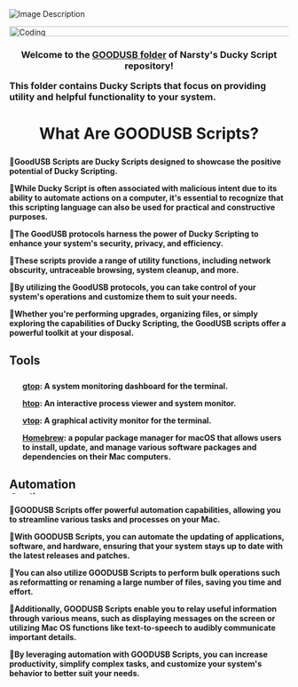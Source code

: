 <!DOCTYPE html>
<html lang="en">
<head>
  <meta name="viewport" content="width=device-width, initial-scale=1">
  <meta name="description" content="BadUSB scripts exclusively designed for Mac OS & the Flipper Zero device.">
   <meta name="author" content="NarstyBits flipperzero badusb payloads">
  <!-- Open Graph tags -->
  <meta property="og:title" content="MacOS-DuckyScripts">
  <meta property="og:description" content="This folder contains Ducky Scripts that focus on providing utility and helpful functionality to your system.">
  <meta property="og:image" content="https://imgur.com/zO7XCon.png">
  <meta property="og:url" content="https://github.com/narstybits/MacOS-DuckyScripts/blob/main/GoodUSB%20Readme.md">
  <meta charset="utf-8>
</head>
<body>

[![Image Description](https://imgur.com/zO7XCon.png)](https://github.com/narstybits/MacOS-DuckyScripts/tree/main/Goodusb)

<div align="left">
  <img alt="Coding" width="1473" height="18" src="https://media.giphy.com/media/9JxkPTP3alOykb8PmQ/giphy.gif">
</div>


<h3>
<p align="center">Welcome to the <a href="https://github.com/narstybits/MacOS-DuckyScripts/tree/main/Goodusb">GOODUSB folder</a> of Narsty's Ducky Script repository!</p>

<p align="left">This folder contains Ducky Scripts that focus on providing utility and helpful functionality to your system.</p>

<h1 align="center">What Are GOODUSB Scripts?

<div style="text-align: left;">
  <img alt="Coding" width="1473" height="5" src="https://media.giphy.com/media/RH27Uw1IFGfIs/giphy.gif">
</div>

<h4>
<span style="font-size: 0;"></span>🔹GoodUSB Scripts are Ducky Scripts designed to showcase the positive potential of Ducky Scripting.</p>

<span style="font-size: 0;"></span>🔹While Ducky Script is often associated with malicious intent due to its ability to automate actions on a computer, 
it's essential to recognize that this scripting language can also be used for practical and constructive purposes.</p>

<span style="font-size: 0;"></span>🔹The GoodUSB protocols harness the power of Ducky Scripting to enhance your system's security, privacy, and efficiency.</p>

<span style="font-size: 0;"></span>🔹These scripts provide a range of utility functions, including network obscurity, untraceable browsing, system cleanup, and more.</p>

<span style="font-size: 0;"></span>🔹By utilizing the GoodUSB protocols, you can take control of your system's operations and customize them to suit your needs.</p>

<span style="font-size: 0;"></span>🔹Whether you're performing upgrades, organizing files, or simply exploring the capabilities of Ducky Scripting, the GoodUSB scripts offer a powerful toolkit at your disposal.</p>

<h2>Tools
<div align="center">
  <img alt="Coding" width="1473" height="5" src="https://media.giphy.com/media/RH27Uw1IFGfIs/giphy.gif">
</div>

<h4>
<ul>
  <p><a href="https://github.com/aksakalli/gtop">gtop</a>: A system monitoring dashboard for the terminal.</li>
  <p><a href="https://github.com/hishamhm/htop">htop</a>: An interactive process viewer and system monitor.</li>
  <p><a href="https://github.com/MrRio/vtop">vtop</a>: A graphical activity monitor for the terminal.</li>
  <p><a href="https://brew.sh/">Homebrew</a>: a popular package manager for macOS that allows users to install, update, and manage various software packages and dependencies on their Mac computers.</li>
</ul>
</h4>

<h2>Automation 
<div style="text-align: left;">
  <img alt="Coding" width="1473" height="5" src="https://media.giphy.com/media/RH27Uw1IFGfIs/giphy.gif">
</div>

<h4>
<span style="font-size: 0;"></span>🔹GOODUSB Scripts offer powerful automation capabilities, allowing you to streamline various tasks and processes on your Mac.</p>

<span style="font-size: 0;"></span>🔹With GOODUSB Scripts, you can automate the updating of applications, software, and hardware, ensuring that your system stays up to date with the latest releases and patches.</p>

<span style="font-size: 0;"></span>🔹You can also utilize GOODUSB Scripts to perform bulk operations such as reformatting or renaming a large number of files, saving you time and effort.</p>

<span style="font-size: 0;"></span>🔹Additionally, GOODUSB Scripts enable you to relay useful information through various means, such as displaying messages on the screen or utilizing Mac OS functions like text-to-speech to audibly communicate important details.</p>

<span style="font-size: 0;"></span>🔹By leveraging automation with GOODUSB Scripts, you can increase productivity, simplify complex tasks, and customize your system's behavior to better suit your needs.</p>
</h4>

<div align="center">
  <img alt="Coding" width="1473" height="5" src="https://media.giphy.com/media/RH27Uw1IFGfIs/giphy.gif">
</div>
</body>
